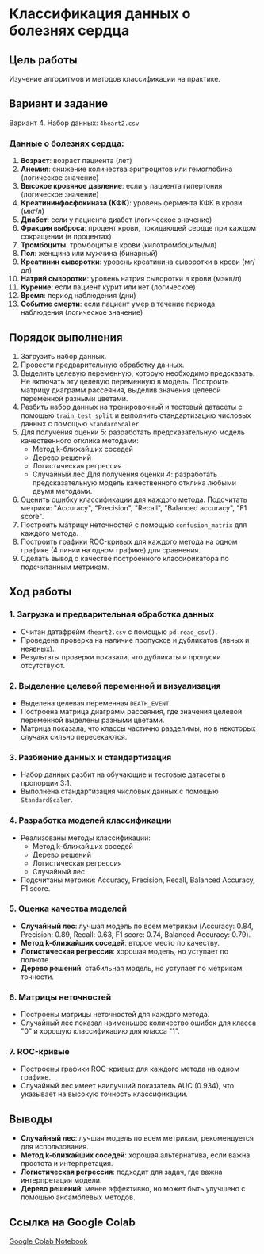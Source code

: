 # Классификация данных о болезнях сердца

## Цель работы
Изучение алгоритмов и методов классификации на практике.

## Вариант и задание
Вариант 4. Набор данных: `4heart2.csv`

### Данные о болезнях сердца:
1. **Возраст**: возраст пациента (лет)
2. **Анемия**: снижение количества эритроцитов или гемоглобина (логическое значение)
3. **Высокое кровяное давление**: если у пациента гипертония (логическое значение)
4. **Креатининфосфокиназа (КФК)**: уровень фермента КФК в крови (мкг/л)
5. **Диабет**: если у пациента диабет (логическое значение)
6. **Фракция выброса**: процент крови, покидающей сердце при каждом сокращении (в процентах)
7. **Тромбоциты**: тромбоциты в крови (килотромбоциты/мл)
8. **Пол**: женщина или мужчина (бинарный)
9. **Креатинин сыворотки**: уровень креатинина сыворотки в крови (мг/дл)
10. **Натрий сыворотки**: уровень натрия сыворотки в крови (мэкв/л)
11. **Курение**: если пациент курит или нет (логическое)
12. **Время**: период наблюдения (дни)
13. **Событие смерти**: если пациент умер в течение периода наблюдения (логическое значение)

## Порядок выполнения
1. Загрузить набор данных.
2. Провести предварительную обработку данных.
3. Выделить целевую переменную, которую необходимо предсказать. Не включать эту целевую переменную в модель. Построить матрицу диаграмм рассеяния, выделив значения целевой переменной разными цветами.
4. Разбить набор данных на тренировочный и тестовый датасеты с помощью `train_test_split` и выполнить стандартизацию числовых данных с помощью `StandardScaler`.
5. Для получения оценки 5: разработать предсказательную модель качественного отклика методами:
   - Метод k-ближайших соседей
   - Дерево решений
   - Логистическая регрессия
   - Случайный лес
   Для получения оценки 4: разработать предсказательную модель качественного отклика любыми двумя методами.
6. Оценить ошибку классификации для каждого метода. Подсчитать метрики: "Accuracy", "Precision", "Recall", "Balanced accuracy", "F1 score".
7. Построить матрицу неточностей с помощью `confusion_matrix` для каждого метода.
8. Построить графики ROC-кривых для каждого метода на одном графике (4 линии на одном графике) для сравнения.
9. Сделать вывод о качестве построенного классификатора по подсчитанным метрикам.

## Ход работы

### 1. Загрузка и предварительная обработка данных
- Считан датафрейм `4heart2.csv` с помощью `pd.read_csv()`.
- Проведена проверка на наличие пропусков и дубликатов (явных и неявных).
- Результаты проверки показали, что дубликаты и пропуски отсутствуют.

### 2. Выделение целевой переменной и визуализация
- Выделена целевая переменная `DEATH_EVENT`.
- Построена матрица диаграмм рассеяния, где значения целевой переменной выделены разными цветами.
- Матрица показала, что классы частично разделимы, но в некоторых случаях сильно пересекаются.

### 3. Разбиение данных и стандартизация
- Набор данных разбит на обучающие и тестовые датасеты в пропорции 3:1.
- Выполнена стандартизация числовых данных с помощью `StandardScaler`.

### 4. Разработка моделей классификации
- Реализованы методы классификации:
  - Метод k-ближайших соседей
  - Дерево решений
  - Логистическая регрессия
  - Случайный лес
- Подсчитаны метрики: Accuracy, Precision, Recall, Balanced Accuracy, F1 score.

### 5. Оценка качества моделей
- **Случайный лес**: лучшая модель по всем метрикам (Accuracy: 0.84, Precision: 0.89, Recall: 0.63, F1 score: 0.74, Balanced Accuracy: 0.79).
- **Метод k-ближайших соседей**: второе место по качеству.
- **Логистическая регрессия**: хорошая модель, но уступает по полноте.
- **Дерево решений**: стабильная модель, но уступает по метрикам точности.

### 6. Матрицы неточностей
- Построены матрицы неточностей для каждого метода.
- Случайный лес показал наименьшее количество ошибок для класса "0" и хорошую классификацию для класса "1".

### 7. ROC-кривые
- Построены графики ROC-кривых для каждого метода на одном графике.
- Случайный лес имеет наилучший показатель AUC (0.934), что указывает на высокую точность классификации.

## Выводы
- **Случайный лес**: лучшая модель по всем метрикам, рекомендуется для использования.
- **Метод k-ближайших соседей**: хорошая альтернатива, если важна простота и интерпретация.
- **Логистическая регрессия**: подходит для задач, где важна интерпретация модели.
- **Дерево решений**: менее эффективно, но может быть улучшено с помощью ансамблевых методов.

## Ссылка на Google Colab
[Google Colab Notebook](https://colab.research.google.com/drive/1GteKpDPO66EBJvItsb1LFnLEmJPjnIG?usp=sharing)
